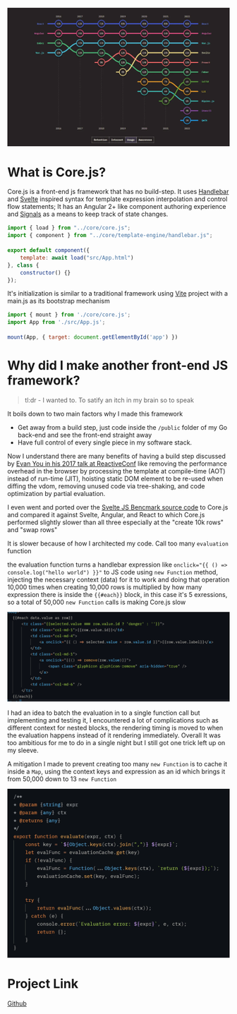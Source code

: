 ![State of JS Result](./assets/frameworks.webp)

# What is Core.js?

Core.js is a front-end js framework that has no build-step. It uses [Handlebar](https://handlebarsjs.com/) and [Svelte](https://svelte.dev) inspired syntax for template expression interpolation and control flow statements; It has an Angular 2+ like component authoring experience and [Signals](https://dev.to/this-is-learning/react-vs-signals-10-years-later-3k71) as a means to keep track of state changes.

```js
import { load } from "../core/core.js";
import { component } from "../core/template-engine/handlebar.js";

export default component({
    template: await load("src/App.html")
}, class {
    constructor() {}
});
```

It's initialization is similar to a traditional framework using [Vite](https://vite.dev) project with a main.js as its bootstrap mechanism

```js
import { mount } from './core/core.js';
import App from './src/App.js';

mount(App, { target: document.getElementById('app') })
```

# Why did I make another front-end JS framework?

> tl:dr - I wanted to. To satify an itch in my brain so to speak

It boils down to two main factors why I made this framework
- Get away from a build step, just code inside the `/public` folder of my Go back-end and see the front-end straight away
- Have full control of every single piece in my software stack.

Now I understand there are many benefits of having a build step discussed by [Evan You in his 2017 talk at ReactiveConf](https://www.youtube.com/watch?v=7iy8XQ7TSnc) like removing the performance overhead in the browser by processing the template at compile-time (AOT) instead of run-time (JIT), hoisting static DOM element to be re-used when diffing the vdom, removing unused code via tree-shaking, and code optimization by partial evaluation.

I even went and ported over the [Svelte JS Bencmark source code](https://github.com/krausest/js-framework-benchmark/tree/master/frameworks/keyed/svelte/src) to Core.js and compared it against Svelte, Angular, and React to which Core.js performed slightly slower than all three especially at the "create 10k rows" and "swap rows"

It is slower because of how I architected my code. Call too many `evaluation` function

the evaluation function turns a handlebar expression like `onclick="{{ () => console.log("hello world") }}"` to JS code using `new Function` method, injecting the necessary context (data) for it to work and doing that operation 10,000 times when creating 10,000 rows is multiplied by how many expression there is inside the `{{#each}}` block, in this case it's 5 exressions, so a total of 50,000 `new Function` calls is making Core.js slow

![Each](./assets/slow-each.webp)

I had an idea to batch the evaluation in to a single function call but implementing and testing it, I encountered a lot of complications such as different context for nested blocks, the rendering timing is moved to when the evaluation happens instead of it rendering immediately. Overall It was too ambitious for me to do in a single night but I still got one trick left up on my sleeve.

A mitigation I made to prevent creating too many `new Function` is to cache it inside a `Map`, using the context keys and expression as an id which brings it from 50,000 down to 13 `new Function`

![Eval](./assets/eval.webp)

# Project Link

[Github](https://github.com/icevelez/core.js)
